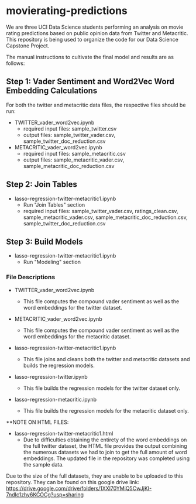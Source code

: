 # movierating-predictions

We are three UCI Data Science students performing an analysis on movie rating predictions based on public opinion data from Twitter and Metacritic. This repository is being used to organize the code for our Data Science Capstone Project. 

The manual instructions to cultivate the final model and results are as follows: 

## Step 1: Vader Sentiment and Word2Vec Word Embedding Calculations

For both the twitter and metacritic data files, the respective files should be run:
- TWITTER_vader_word2vec.ipynb
  - required input files: sample_twitter.csv
  - output files: sample_twitter_vader.csv, sample_twitter_doc_reduction.csv
- METACRITIC_vader_word2vec.ipynb
  - required input files: sample_metacritic.csv
  - output files: sample_metacritic_vader.csv, sample_metacritic_doc_reduction.csv

## Step 2: Join Tables 
- lasso-regression-twitter-metacritic1.ipynb
  - Run "Join Tables" section
  -  required input files: sample_twitter_vader.csv, ratings_clean.csv, sample_metacritic_vader.csv, sample_metacritic_doc_reduction.csv, sample_twitter_doc_reduction.csv

## Step 3: Build Models
- lasso-regression-twitter-metacritic1.ipynb
  - Run "Modeling" section

### File Descriptions
- TWITTER_vader_word2vec.ipynb
  - This file computes the compound vader sentiment as well as the word embeddings for the twitter dataset. 

- METACRITIC_vader_word2vec.ipynb
  - This file computes the compound vader sentiment as well as the word embeddings for the metacritic dataset.

- lasso-regression-twitter-metacritic1.ipynb
  - This file joins and cleans both the twitter and metacritic datasets and builds the regression models. 
- lasso-regression-twitter.ipynb
  - This file builds the regression models for the twitter dataset only.
- lasso-regression-metacritic.ipynb
  - This file builds the regression models for the metacritic dataset only. 



**NOTE ON HTML FILES:
- lasso-regression-twitter-metacritic1.html
  - Due to difficulties obtaining the entirety of the word embeddings on the full twitter dataset, the HTML file provides the output combining the numerous datasets we had to join to get the full amount of word embeddings. The updated file in the repository was completed using the sample data. 

Due to the size of the full datasets, they are unable to be uploaded to this repository. They can be found on this google drive link: https://drive.google.com/drive/folders/1XXl70YMiQ5CwJjKI-7ndIc1zhy6KCOCg?usp=sharing


